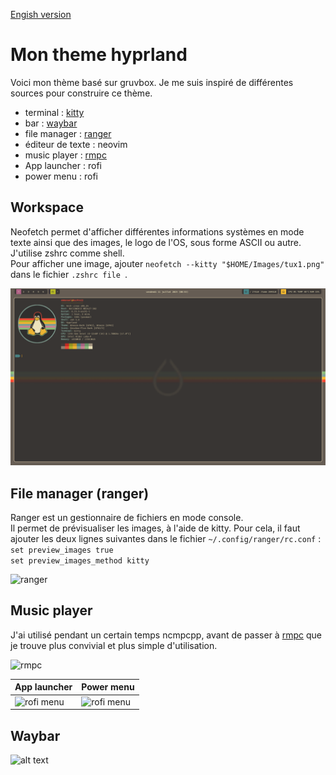 [Engish version](https://github.com/sesuko023/dotfiles/blob/main/README.md)

# Mon theme hyprland

Voici mon thème basé sur gruvbox.
Je me suis inspiré de différentes sources pour construire ce thème.

+ terminal : [kitty](#workspace)
+ bar : [waybar](#waybar)
+ file manager : [ranger](#file-manager-ranger)
+ éditeur de texte : neovim
+ music player : [rmpc](#music-player)
+ App launcher : rofi
+ power menu : rofi

## Workspace

Neofetch permet d'afficher différentes informations systèmes en mode texte ainsi que des images, le logo de l'OS, sous forme ASCII ou autre.  
J'utilise zshrc comme shell.  
Pour afficher une image, ajouter ``` neofetch --kitty "$HOME/Images/tux1.png"  ``` dans le fichier  ``` .zshrc file  ```.

<img src="https://raw.githubusercontent.com/sesuko023/dotfiles/refs/heads/main/Images/hyprland_terminal.png" alt="Bureau">

## File manager (ranger)

Ranger est un gestionnaire de fichiers en mode console.  
Il permet de prévisualiser les images, à l'aide de kitty. Pour cela, il faut ajouter les deux lignes suivantes dans le fichier  ``` ~/.config/ranger/rc.conf ```  :  
``` set preview_images true ```  
``` set preview_images_method kitty ```  

<img src="https://raw.githubusercontent.com/sesuko023/dotfiles/refs/heads/main/Images/ranger_preview.png" alt="ranger">

## Music player

J'ai utilisé pendant un certain temps ncmpcpp, avant de passer à [rmpc](https://mierak.github.io/rmpc/) que je trouve plus convivial et plus simple d'utilisation.

<img src="https://raw.githubusercontent.com/sesuko023/dotfiles/refs/heads/main/Images/rmpc_preview.png" alt="rmpc">

| App launcher | Power menu |
| ---- | --- |
| <img src="https://raw.githubusercontent.com/sesuko023/dotfiles/refs/heads/main/Images/rofi_app_preview.png" alt="rofi menu" width="500"> | <img src="https://raw.githubusercontent.com/sesuko023/dotfiles/refs/heads/main/Images/rofi_power_menu_preview.png" alt="rofi menu" width="500"> |


## Waybar

![alt text](https://github.com/sesuko023/dotfiles/blob/main/Images/waybar.jpg "Preview waybar")
